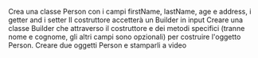 Crea una classe Person con i campi firstName, lastName, age e address, i getter and i setter
Il costruttore accetterà un Builder in input
Creare una classe Builder che attraverso il costruttore e dei metodi specifici (tranne nome e cognome, gli altri campi sono opzionali) per costruire l'oggetto Person.
Creare due oggetti Person e stamparli a video